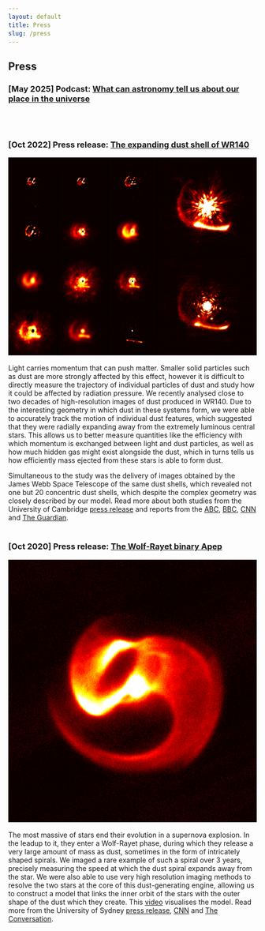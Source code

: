 ```yaml
---
layout: default
title: Press
slug: /press
---
```



## Press

### [May 2025] Podcast: [What can astronomy tell us about our place in the universe](https://www.gatescambridge.org/about/news/what-can-astronomy-tell-us-about-our-place-in-the-universe/)
<!-- <iframe width="240" height="240" src="https://www.youtube.com/embed/t3Uqhi4gF_c" class="left-pic"> </iframe> -->

<!-- A chat with Gates Cambridge on topics related to astronomy and its historical and social context. -->
<!-- <br/><br/>
<br/><br/>
<br/><br/>
<br/><br/>
<br/><br/> -->
<br/><br/>

### [Oct 2022] Press release: [The expanding dust shell of WR140](https://www.cam.ac.uk/stories/dust-plumes-pushed-by-star)
<img src="./img/Collage.png" class="left-pic">

Light carries momentum that can push matter. Smaller solid particles such as dust are more strongly affected by this effect, however it is difficult to directly measure the trajectory of individual particles of dust and study how it could be affected by radiation pressure. We recently analysed close to two decades of high-resolution images of dust produced in WR140. Due to the interesting geometry in which dust in these systems form, we were able to accurately track the motion of individual dust features, which suggested that they were radially expanding away from the extremely luminous central stars. This allows us to better measure quantities like the efficiency with which momentum is exchanged between light and dust particles, as well as how much hidden gas might exist alongside the dust, which in turns tells us how efficiently mass ejected from these stars is able to form dust. 

Simultaneous to the study was the delivery of images obtained by the James Webb Space Telescope of the same dust shells, which revealed not one but 20 concentric dust shells, which despite the complex geometry was closely described by our model. Read more about both studies from the University of Cambridge [press release](https://www.cam.ac.uk/stories/dust-plumes-pushed-by-star) and reports from the [ABC](https://www.abc.net.au/news/science/2022-10-13/james-webb-space-telescope-image-wr140-dust-shells/101511786), [BBC](https://www.bbc.co.uk/news/science-environment-63234027), [CNN](https://edition.cnn.com/2022/10/12/world/webb-dust-rings-stellar-pair-scn/index.html) and [The Guardian](https://www.theguardian.com/science/2022/oct/12/james-webb-space-telescope-cosmic-fingerprint-dust-rings-wolf-rayet-140). 
<br/><br/>

### [Oct 2020] Press release: [The Wolf-Rayet binary Apep](https://www.sydney.edu.au/news-opinion/news/2020/10/12/Wolf-Rayet-binary-apep-in-the-eye-of-stellar-cyclone.html)
<img src="./img/High_VISIR.png" class="left-pic">

The most massive of stars end their evolution in a supernova explosion. In the leadup to it, they enter a Wolf-Rayet phase, during which they release a very large amount of mass as dust, sometimes in the form of intricately shaped spirals. We imaged a rare example of such a spiral over 3 years, precisely measuring the speed at which the dust spiral expands away from the star. We were also able to use very high resolution imaging methods to resolve the two stars at the core of this dust-generating engine, allowing us to construct a model that links the inner orbit of the stars with the outer shape of the dust which they create. This [video](https://www.youtube.com/watch?v=eH7x45BkQdM&feature=youtu.be) visualises the model. Read more from the University of Sydney [press release](https://www.sydney.edu.au/news-opinion/news/2020/10/12/Wolf-Rayet-binary-apep-in-the-eye-of-stellar-cyclone.html), [CNN](https://us.cnn.com/2020/10/12/world/wolf-rayet-star-apep-scn-trnd/index.html) and [The Conversation](https://theconversation.com/this-mysterious-exotic-stellar-peacock-may-open-the-door-to-a-realm-of-physics-only-ever-glimpsed-147911). 
